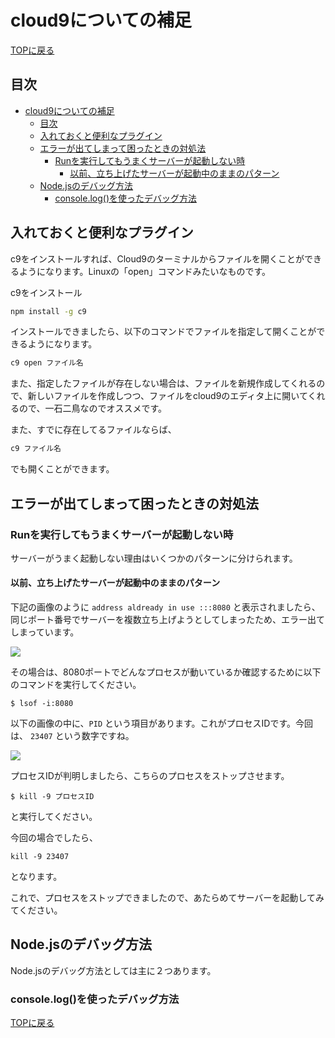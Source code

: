 # cloud9についての補足

[TOPに戻る](https://ta-private.github.io/nodejs2-docs/)

## 目次
- [cloud9についての補足](#cloud9についての補足)
	- [目次](#目次)
	- [入れておくと便利なプラグイン](#入れておくと便利なプラグイン)
	- [エラーが出てしまって困ったときの対処法](#エラーが出てしまって困ったときの対処法)
		- [Runを実行してもうまくサーバーが起動しない時](#runを実行してもうまくサーバーが起動しない時)
			- [以前、立ち上げたサーバーが起動中のままのパターン](#以前立ち上げたサーバーが起動中のままのパターン)
	- [Node.jsのデバッグ方法](#nodejsのデバッグ方法)
		- [console.log()を使ったデバッグ方法](#consolelogを使ったデバッグ方法)

## 入れておくと便利なプラグイン

c9をインストールすれば、Cloud9のターミナルからファイルを開くことができるようになります。Linuxの「open」コマンドみたいなものです。

c9をインストール
```bash
npm install -g c9
```

インストールできましたら、以下のコマンドでファイルを指定して開くことができるようになります。

```bash
c9 open ファイル名
```

また、指定したファイルが存在しない場合は、ファイルを新規作成してくれるので、新しいファイルを作成しつつ、ファイルをcloud9のエディタ上に開いてくれるので、一石二鳥なのでオススメです。

また、すでに存在してるファイルならば、

```bash
c9 ファイル名
```
でも開くことができます。

## エラーが出てしまって困ったときの対処法

### Runを実行してもうまくサーバーが起動しない時

サーバーがうまく起動しない理由はいくつかのパターンに分けられます。

#### 以前、立ち上げたサーバーが起動中のままのパターン

下記の画像のように `address aldready in use :::8080` と表示されましたら、同じポート番号でサーバーを複数立ち上げようとしてしまったため、エラー出てしまっています。

![](https://i.gyazo.com/543d27b952e6ae96a336e4b806fc65f6.png)

その場合は、8080ポートでどんなプロセスが動いているか確認するために以下のコマンドを実行してください。

```shell
$ lsof -i:8080
```

以下の画像の中に、`PID` という項目があります。これがプロセスIDです。今回は、 `23407` という数字ですね。

![](https://i.gyazo.com/3cbde44a1c6b8364d46d8da7ce3e0cb0.png)

プロセスIDが判明しましたら、こちらのプロセスをストップさせます。

```shell
$ kill -9 プロセスID
```

と実行してください。

今回の場合でしたら、

```shell
kill -9 23407
```

となります。

これで、プロセスをストップできましたので、あたらめてサーバーを起動してみてください。


## Node.jsのデバッグ方法

Node.jsのデバッグ方法としては主に２つあります。

### console.log()を使ったデバッグ方法

[TOPに戻る](https://ta-private.github.io/nodejs2-docs/)
